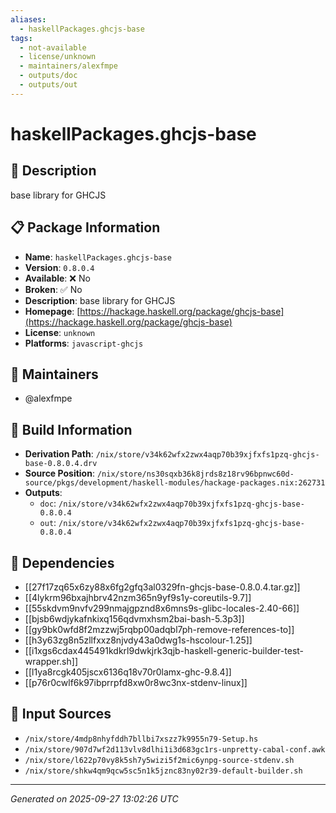 ```yaml
---
aliases:
  - haskellPackages.ghcjs-base
tags:
  - not-available
  - license/unknown
  - maintainers/alexfmpe
  - outputs/doc
  - outputs/out
---
```


# haskellPackages.ghcjs-base

## 📝 Description

base library for GHCJS

## 📋 Package Information

- **Name**: `haskellPackages.ghcjs-base`
- **Version**: `0.8.0.4`
- **Available**: ❌ No
- **Broken**: ✅ No
- **Description**: base library for GHCJS
- **Homepage**: [https://hackage.haskell.org/package/ghcjs-base](https://hackage.haskell.org/package/ghcjs-base)
- **License**: `unknown`
- **Platforms**: `javascript-ghcjs`
## 👥 Maintainers

- @alexfmpe


## 🔧 Build Information

- **Derivation Path**: `/nix/store/v34k62wfx2zwx4aqp70b39xjfxfs1pzq-ghcjs-base-0.8.0.4.drv`
- **Source Position**: `/nix/store/ns30sqxb36k8jrds8z18rv96bpnwc60d-source/pkgs/development/haskell-modules/hackage-packages.nix:262731`
- **Outputs**:
  - `doc`:  `/nix/store/v34k62wfx2zwx4aqp70b39xjfxfs1pzq-ghcjs-base-0.8.0.4`
  - `out`:  `/nix/store/v34k62wfx2zwx4aqp70b39xjfxfs1pzq-ghcjs-base-0.8.0.4`

## 🔗 Dependencies

- [[27f17zq65x6zy88x6fg2gfq3al0329fn-ghcjs-base-0.8.0.4.tar.gz]]
- [[4lykrm96bxajhbrv42nzm365n9yf9s1y-coreutils-9.7]]
- [[55skdvm9nvfv299nmajgpznd8x6mns9s-glibc-locales-2.40-66]]
- [[bjsb6wdjykafnkixq156qdvmxhsm2bai-bash-5.3p3]]
- [[gy9bk0wfd8f2mzzwj5rqbp00adqbl7ph-remove-references-to]]
- [[h3y63zg8n5zllfxxz8njvdy43a0dwg1s-hscolour-1.25]]
- [[i1xgs6cdax445491kdkrl9dwkjrk3qjb-haskell-generic-builder-test-wrapper.sh]]
- [[l1ya8rcgk405jscx6136q18v70r0lamx-ghc-9.8.4]]
- [[p76r0cwlf6k97ibprrpfd8xw0r8wc3nx-stdenv-linux]]

## 📁 Input Sources

- `/nix/store/4mdp8nhyfddh7bllbi7xszz7k9955n79-Setup.hs`
- `/nix/store/907d7wf2d113vlv8dlhi1i3d683gc1rs-unpretty-cabal-conf.awk`
- `/nix/store/l622p70vy8k5sh7y5wizi5f2mic6ynpg-source-stdenv.sh`
- `/nix/store/shkw4qm9qcw5sc5n1k5jznc83ny02r39-default-builder.sh`

---
*Generated on 2025-09-27 13:02:26 UTC*

